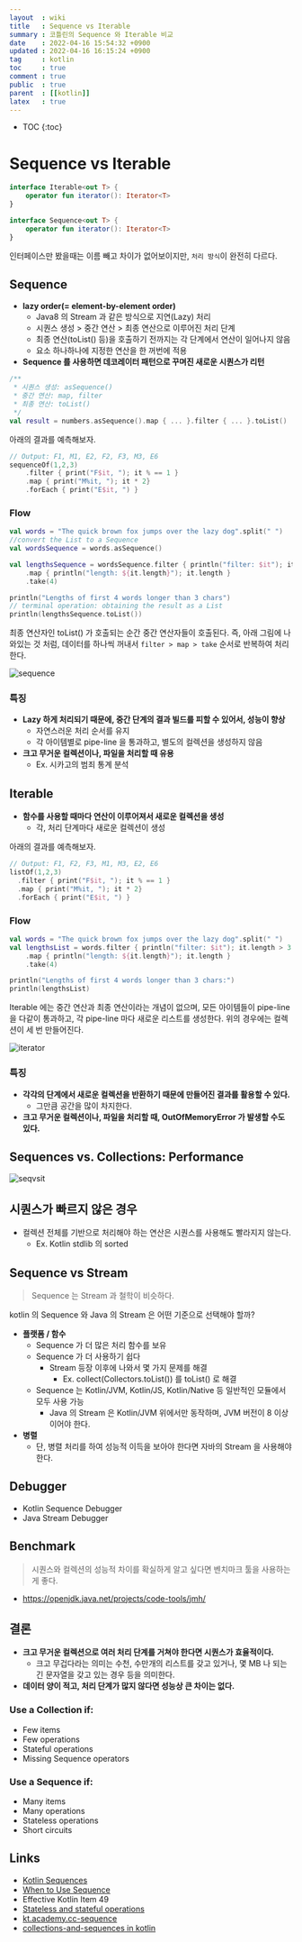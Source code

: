 ```yaml
---
layout  : wiki
title   : Sequence vs Iterable
summary : 코틀린의 Sequence 와 Iterable 비교
date    : 2022-04-16 15:54:32 +0900
updated : 2022-04-16 16:15:24 +0900
tag     : kotlin
toc     : true
comment : true
public  : true
parent  : [[kotlin]]
latex   : true
---
```

* TOC
{:toc}

# Sequence vs Iterable

```kotlin
interface Iterable<out T> {
    operator fun iterator(): Iterator<T>
}
```

```kotlin
interface Sequence<out T> {
    operator fun iterator(): Iterator<T>
}
```

인터페이스만 봤을때는 이름 빼고 차이가 없어보이지만, `처리 방식`이 완전히 다르다.

## Sequence

- __lazy order(= element-by-element order)__
  - Java8 의 Stream 과 같은 방식으로 지연(Lazy) 처리
  - 시퀀스 생성 > 중간 연산 > 최종 연산으로 이루어진 처리 단계
  - 최종 연산(toList() 등)을 호출하기 전까지는 각 단계에서 연산이 일어나지 않음
  - 요소 하나하나에 지정한 연산을 한 꺼번에 적용
- __Sequence 를 사용하면 데코레이터 패턴으로 꾸며진 새로운 시퀀스가 리턴__

```kotlin
/**
 * 시퀀스 생성: asSequence()
 * 중간 연산: map, filter
 * 최종 연산: toList()
 */
val result = numbers.asSequence().map { ... }.filter { ... }.toList()
```

아래의 결과를 예측해보자.

```kotlin
// Output: F1, M1, E2, F2, F3, M3, E6
sequenceOf(1,2,3)
    .filter { print("F$it, "); it % == 1 }
    .map { print("M%it, "); it * 2}
    .forEach { print("E$it, ") }
```

### Flow

```kotlin
val words = "The quick brown fox jumps over the lazy dog".split(" ")
//convert the List to a Sequence
val wordsSequence = words.asSequence()

val lengthsSequence = wordsSequence.filter { println("filter: $it"); it.length > 3 }
    .map { println("length: ${it.length}"); it.length }
    .take(4)

println("Lengths of first 4 words longer than 3 chars")
// terminal operation: obtaining the result as a List
println(lengthsSequence.toList())
```

최종 연산자인 toList() 가 호출되는 순간 중간 연산자들이 호출된다. 즉, 아래 그림에 나와있는 것 처럼,
데이터를 하나씩 꺼내서 `filter > map > take` 순서로 반복하여 처리한다.

![sequence](https://user-images.githubusercontent.com/47518272/163670924-a3467e70-28b3-4bd3-ace7-7a5740762ac1.png)

### 특징

- __Lazy 하게 처리되기 때문에, 중간 단계의 결과 빌드를 피할 수 있어서, 성능이 향상__
  - 자연스러운 처리 순서를 유지
  - 각 아이템별로 pipe-line 을 통과하고, 별도의 컬렉션을 생성하지 않음
- __크고 무거운 컬렉션이나, 파일을 처리할 때 유용__
  - Ex. 시카고의 범죄 통계 분석
  
## Iterable

- __함수를 사용할 때마다 연산이 이루어져서 새로운 컬렉션을 생성__
  - 각, 처리 단계마다 새로운 컬렉션이 생성

아래의 결과를 예측해보자.

```kotlin
// Output: F1, F2, F3, M1, M3, E2, E6
listOf(1,2,3)
  .filter { print("F$it, "); it % == 1 }
  .map { print("M%it, "); it * 2}
  .forEach { print("E$it, ") }
```

### Flow

```kotlin
val words = "The quick brown fox jumps over the lazy dog".split(" ")
val lengthsList = words.filter { println("filter: $it"); it.length > 3 }
    .map { println("length: ${it.length}"); it.length }
    .take(4)

println("Lengths of first 4 words longer than 3 chars:")
println(lengthsList)
```

Iterable 에는 중간 연산과 최종 연산이라는 개념이 없으며, 모든 아이템들이 pipe-line 을 다같이 통과하고, 각 pipe-line 마다 새로운 리스트를 생성한다. 위의 경우에는 컬렉션이 세 번 만들어진다.

![iterator](https://user-images.githubusercontent.com/47518272/163670923-f78b3a7a-c7f0-41bf-9d35-fac6ca9b6e6c.png)

### 특징

- __각각의 단계에서 새로운 컬렉션을 반환하기 때문에 만들어진 결과를 활용할 수 있다.__
  - 그만큼 공간을 많이 차지한다.
- __크고 무거운 컬렉션이나, 파일을 처리할 때, OutOfMemoryError 가 발생할 수도 있다.__

## Sequences vs. Collections: Performance

![seqvsit](https://user-images.githubusercontent.com/47518272/163670925-8df08af4-6d5f-44ed-90be-69f9cae53fc4.png)

## 시퀀스가 빠르지 않은 경우

- 컬렉션 전체를 기반으로 처리해야 하는 연산은 시퀀스를 사용해도 빨라지지 않는다.
  - Ex. Kotlin stdlib 의 sorted

## Sequence vs Stream

> Sequence 는 Stream 과 철학이 비슷하다.

kotlin 의 Sequence 와 Java 의 Stream 은 어떤 기준으로 선택해야 할까?

- __플랫폼 / 함수__
  - Sequence 가 더 많은 처리 함수를 보유
  - Sequence 가 더 사용하기 쉽다
    - Stream 등장 이후에 나와서 몇 가지 문제를 해결
      - Ex. collect(Collectors.toList()) 를 toList() 로 해결
  - Sequence 는 Kotlin/JVM, Kotlin/JS, Kotlin/Native 등 일반적인 모듈에서 모두 사용 가능
    - Java 의 Stream 은 Kotlin/JVM 위에서만 동작하며, JVM 버전이 8 이상이어야 한다.
- __병렬__
  - 단, 병렬 처리를 하여 성능적 이득을 보아야 한다면 자바의 Stream 을 사용해야 한다.

## Debugger

- Kotlin Sequence Debugger
- Java Stream Debugger

## Benchmark

> 시퀀스와 컬렉션의 성능적 차이를 확실하게 알고 싶다면 벤치마크 툴을 사용하는게 좋다.

- https://openjdk.java.net/projects/code-tools/jmh/

## 결론

- __크고 무거운 컬렉션으로 여러 처리 단계를 거쳐야 한다면 시퀀스가 효율적이다.__
  - 크고 무겁다라는 의미는 수천, 수만개의 리스트를 갖고 있거나, 몇 MB 나 되는 긴 문자열을 갖고 있는 경우 등을 의미한다.
- __데이터 양이 적고, 처리 단계가 많지 않다면 성능상 큰 차이는 없다.__

### Use a Collection if:

- Few items
- Few operations
- Stateful operations
- Missing Sequence operators

### Use a Sequence if:

- Many items
- Many operations
- Stateless operations
- Short circuits

## Links

- [Kotlin Sequences](https://kotlinlang.org/docs/sequences.html)
- [When to Use Sequence](https://typealias.com/guides/when-to-use-sequences/)
- Effective Kotlin Item 49
- [Stateless and stateful operations](https://www.oreilly.com/library/view/introduction-to-programming/9781788839129/50f54a6f-dd25-40bc-89d2-31b73d95b6b7.xhtml)
- [kt.academy.cc-sequence](https://kt.academy/article/cc-sequence)
- [collections-and-sequences in kotlin](https://medium.com/androiddevelopers/collections-and-sequences-in-kotlin-55db18283aca)
